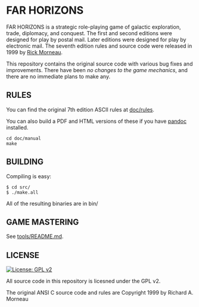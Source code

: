 FAR HORIZONS
============

FAR HORIZONS is a strategic role-playing game of galactic exploration, trade,
diplomacy, and conquest. The first and second editions were designed for play
by postal mail. Later editions were designed for play by electronic mail. The
seventh edition rules and source code were released in 1999 by [Rick
Morneau](http://rickmor.x10.mx).

This repository contains the original source code with various bug fixes and
improvements. There have been *no changes to the game mechanics*, and there are
no immediate plans to make any.

RULES
-----

You can find the original 7th edition ASCII rules at [doc/rules](doc/rules).

You can also build a PDF and HTML versions of these if you have
[pandoc](https://pandoc.org/) installed.

    cd doc/manual
    make

BUILDING
--------

Compiling is easy:

    $ cd src/
    $ ./make.all

All of the resulting binaries are in bin/

GAME MASTERING
--------------

See [tools/README.md](tools/README.md).


LICENSE
-------

[![License: GPL v2](https://img.shields.io/badge/License-GPL%20v2-blue.svg)](https://www.gnu.org/licenses/old-licenses/gpl-2.0.en.html)

All source code in this repository is licesned under the GPL v2.

The original ANSI C source code and rules are Copyright 1999 by Richard A. Morneau
